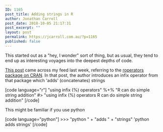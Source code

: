 ```yaml
---
ID: 1165
post_title: Adding strings in R
author: Jonathan Carroll
post_date: 2018-10-05 21:17:31
post_excerpt: ""
layout: post
permalink: https://jcarroll.com.au/?p=1165
published: false
---
```

This started out as a "hey, I wonder" sort of thing, but as usual, they tend to end up as interesting voyages into the deepest depths of code.

<!--more-->

<a href="http://www.happylittlescripts.com/2018/09/make-your-r-code-nicer-with-roperators.html">This post</a> came across my feed last week, referring to the <a href="https://cran.r-project.org/package=roperators">roperators package on CRAN</a>. In that post, the author introduces an infix operator from that package which 'adds' (concatenates) strings

[code language="r"]
&quot;using infix (%) operators&quot; %+% &quot;R can do simple string addition&quot;
#&gt; &quot;using infix (%) operators R can do simple string addition&quot;
[/code]

This might be familiar if you use python

[code language="python"]
&gt;&gt;&gt; &quot;python &quot; + &quot;adds &quot; + &quot;strings&quot;
'python adds strings'
[/code]
